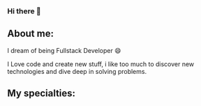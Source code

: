 ### Hi there 👋


## About me:

I dream of being Fullstack Developer :smile:

I Love code and create new stuff, i like too much to discover new technologies and dive deep in solving problems.

## My specialties:
